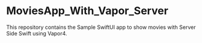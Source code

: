 # MoviesApp_With_Vapor_Server
This repository contains the Sample SwiftUI app to show movies with Server Side Swift using Vapor4.

